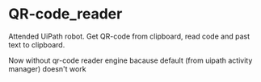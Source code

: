 # QR-code_reader
Attended UiPath robot. 
Get QR-code from clipboard, read code and past text to clipboard.

Now without qr-code reader engine bacause default (from uipath activity manager) doesn't work
